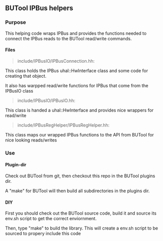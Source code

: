 ## BUTool IPBus helpers

### Purpose
This helping code wraps IPBus and provides the functions needed to connect the IPBus reads to the BUTool read/write commands.

#### Files
> include/IPBusIO/IPBusConnection.hh:

This class holds the IPBus uhal::HwInterface class and some code for creating that object. 

It also has warpped read/write functions for IPBus that come from the IPBusIO class

> include/IPBusIO/IPBusIO.hh:

This class is handed a uhal::HwInterface and provides nice wrappers for read/write

> include/IPBusRegHelper/IPBusRegHelper.hh:

This class maps our wrapped IPBus functions to the API from BUTool for nice looking reads/writes

### Use

#### Plugin-dir
Check out BUTool from git, then checkout this repo in the BUTool plugins dir.

A "make" for BUTool will then build all subdirectories in the plugins dir. 

#### DIY
First you should check out the BUTool source code, build it and source its env.sh script to get the correct enviornment. 

Then, type "make" to build the library.
This will create a env.sh script to be sourced to propery include this code
